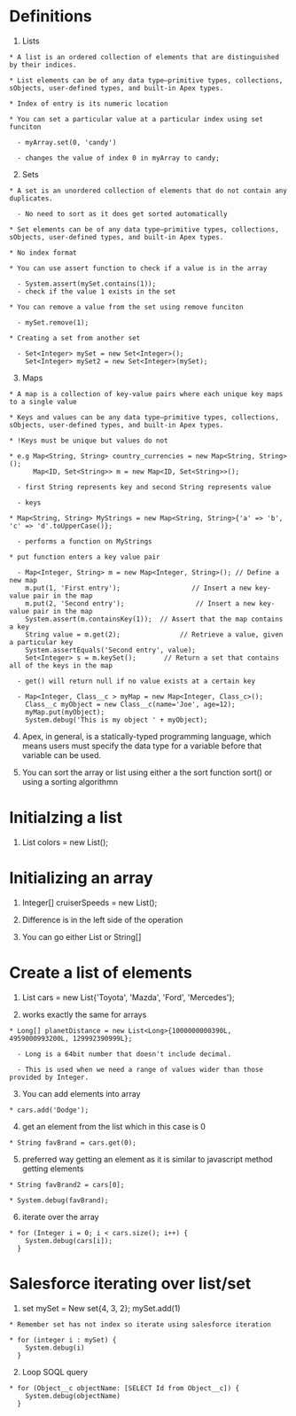 # Definitions

  1. Lists

    * A list is an ordered collection of elements that are distinguished by their indices. 
    
    * List elements can be of any data type—primitive types, collections, sObjects, user-defined types, and built-in Apex types.

    * Index of entry is its numeric location

    * You can set a particular value at a particular index using set funciton

      - myArray.set(0, 'candy')

      - changes the value of index 0 in myArray to candy;

  2. Sets 

    * A set is an unordered collection of elements that do not contain any duplicates.

      - No need to sort as it does get sorted automatically

    * Set elements can be of any data type—primitive types, collections, sObjects, user-defined types, and built-in Apex types.

    * No index format 

    * You can use assert function to check if a value is in the array

      - System.assert(mySet.contains(1));
      - check if the value 1 exists in the set
      
    * You can remove a value from the set using remove funciton

      - mySet.remove(1);

    * Creating a set from another set 

      - Set<Integer> mySet = new Set<Integer>();
        Set<Integer> mySet2 = new Set<Integer>(mySet);

  3. Maps

    * A map is a collection of key-value pairs where each unique key maps to a single value

    * Keys and values can be any data type—primitive types, collections, sObjects, user-defined types, and built-in Apex types.

    * !Keys must be unique but values do not

    * e.g Map<String, String> country_currencies = new Map<String, String>();
          Map<ID, Set<String>> m = new Map<ID, Set<String>>();

      - first String represents key and second String represents value

      - keys
    
    * Map<String, String> MyStrings = new Map<String, String>{'a' => 'b', 'c' => 'd'.toUpperCase()};

      - performs a function on MyStrings

    * put function enters a key value pair 

      - Map<Integer, String> m = new Map<Integer, String>(); // Define a new map
        m.put(1, 'First entry');                  // Insert a new key-value pair in the map
        m.put(2, 'Second entry');                  // Insert a new key-value pair in the map
        System.assert(m.containsKey(1));  // Assert that the map contains a key
        String value = m.get(2);               // Retrieve a value, given a particular key
        System.assertEquals('Second entry', value);
        Set<Integer> s = m.keySet();       // Return a set that contains all of the keys in the map

      - get() will return null if no value exists at a certain key

      - Map<Integer, Class__c > myMap = new Map<Integer, Class_c>();
        Class__c myObject = new Class__c(name='Joe', age=12);
        myMap.put(myObject);
        System.debug('This is my object ' + myObject);

  4. Apex, in general, is a statically-typed programming language, which means users must specify the data type for a variable before that variable can be used.

  5. You can sort the array or list using either a the sort function sort() or using a sorting algorithmn

# Initialzing a list

  1. List<String> colors = new List<String>();
        
# Initializing an array
        
  1. Integer[] cruiserSpeeds = new List<Integer>();
        
  2. Difference is in the left side of the operation

  3. You can go either List<String> or String[]
        
# Create a list of elements
        
  1. List<String> cars = new List<String>{'Toyota', 'Mazda', 'Ford', 'Mercedes'};

  2. works exactly the same for arrays
        
    * Long[] planetDistance = new List<Long>{1000000000390L, 4959000993200L, 129992390999L};
        
      - Long is a 64bit number that doesn't include decimal. 
    
      - This is used when we need a range of values wider than those provided by Integer.    
            
  3. You can add elements into array
    
    * cars.add('Dodge');
        
  4. get an element from the list which in this case is 0
        
    * String favBrand = cars.get(0);
       
  5. preferred way getting an element as it is similar to javascript method getting elements
    
    * String favBrand2 = cars[0];
        
    * System.debug(favBrand);
        
  6. iterate over the array
        
    * for (Integer i = 0; i < cars.size(); i++) {
        System.debug(cars[i]);
      }

# Salesforce iterating over list/set


  1. set<Integer> mySet = New set<Integer>{4, 3, 2};
     mySet.add(1)

    * Remember set has not index so iterate using salesforce iteration  

    * for (integer i : mySet) {
        System.debug(i)
      }
    
  2. Loop SOQL query

    * for (Object__c objectName: [SELECT Id from Object__c]) {
        System.debug(objectName)
      }

